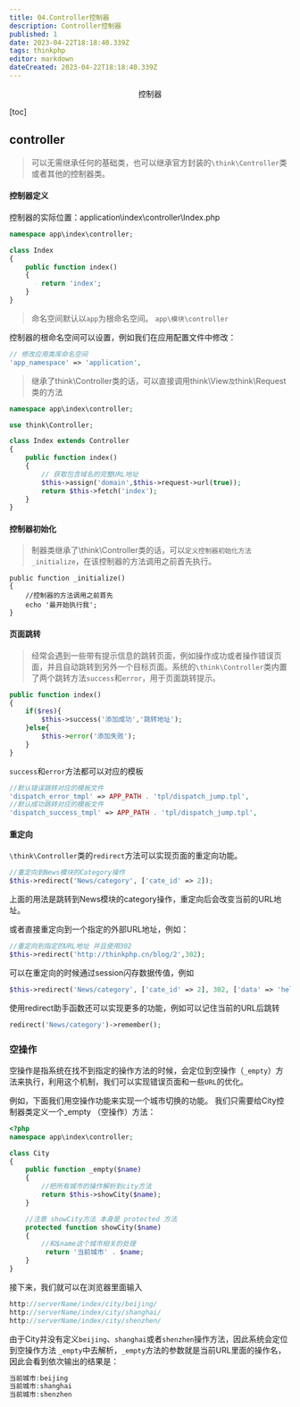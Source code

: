 ```yaml
---
title: 04.Controller控制器
description: Controller控制器
published: 1
date: 2023-04-22T18:18:40.339Z
tags: thinkphp
editor: markdown
dateCreated: 2023-04-22T18:18:40.339Z
---
```


<center>控制器</center>

[toc]

## controller

> 可以无需继承任何的基础类，也可以继承官方封装的`\think\Controller`类或者其他的控制器类。



#### 控制器定义

控制器的实际位置：application\index\controller\Index.php

```php
namespace app\index\controller;

class Index 
{
    public function index()
    {
        return 'index';
    }
}
```

> 命名空间默认以`app`为根命名空间。 `app\模块\controller`



控制器的根命名空间可以设置，例如我们在应用配置文件中修改：

```php
// 修改应用类库命名空间
'app_namespace' => 'application',
```



> 继承了think\Controller类的话，可以直接调用think\View`及`think\Request类的方法

```php
namespace app\index\controller;

use think\Controller;

class Index extends Controller
{
    public function index()
    {
        // 获取包含域名的完整URL地址
        $this->assign('domain',$this->request->url(true));
        return $this->fetch('index');
    }
}
```



#### 控制器初始化

> 制器类继承了\think\Controller类的话，可以`定义控制器初始化方法_initialize`，在该控制器的方法调用之前首先执行。

```
public function _initialize()
{
	//控制器的方法调用之前首先
	echo '最开始执行我';
}
```



#### 页面跳转

> 经常会遇到一些带有提示信息的跳转页面，例如操作成功或者操作错误页面，并且自动跳转到另外一个目标页面。系统的`\think\Controller`类内置了两个跳转方法`success`和`error`，用于页面跳转提示。

```php
public function index()
{	
    if($res){
        $this->success('添加成功','跳转地址');
	}else{
        $this->error('添加失败');
    }
}
```

`success`和`error`方法都可以对应的模板

```php
//默认错误跳转对应的模板文件
'dispatch_error_tmpl' => APP_PATH . 'tpl/dispatch_jump.tpl',
//默认成功跳转对应的模板文件
'dispatch_success_tmpl' => APP_PATH . 'tpl/dispatch_jump.tpl',
```



#### 重定向

`\think\Controller`类的`redirect`方法可以实现页面的重定向功能。

```php
//重定向到News模块的Category操作
$this->redirect('News/category', ['cate_id' => 2]);
```

上面的用法是跳转到News模块的category操作，重定向后会改变当前的URL地址。

或者直接重定向到一个指定的外部URL地址，例如：

```php
//重定向到指定的URL地址 并且使用302
$this->redirect('http://thinkphp.cn/blog/2',302);
```

可以在重定向的时候通过session闪存数据传值，例如

```php
$this->redirect('News/category', ['cate_id' => 2], 302, ['data' => 'hello']);
```

使用redirect助手函数还可以实现更多的功能，例如可以记住当前的URL后跳转

```php
redirect('News/category')->remember();
```



### 空操作

空操作是指系统在找不到指定的操作方法的时候，会定位到空操作（`_empty`）方法来执行，利用这个机制，我们可以实现错误页面和一些`URL`的优化。

例如，下面我们用空操作功能来实现一个城市切换的功能。 我们只需要给City控制器类定义一个_empty （空操作）方法：

```php
<?php
namespace app\index\controller;

class City 
{
    public function _empty($name)
    {
        //把所有城市的操作解析到city方法
        return $this->showCity($name);
    }

    //注意 showCity方法 本身是 protected 方法
    protected function showCity($name)
    {
        //和$name这个城市相关的处理
         return '当前城市' . $name;
    }
}
```

接下来，我们就可以在浏览器里面输入

```php
http://serverName/index/city/beijing/
http://serverName/index/city/shanghai/
http://serverName/index/city/shenzhen/
```

由于City并没有定义`beijing`、`shanghai`或者`shenzhen`操作方法，因此系统会定位到空操作方法 `_empty`中去解析，`_empty`方法的参数就是当前URL里面的操作名，因此会看到依次输出的结果是：

```php
当前城市:beijing
当前城市:shanghai
当前城市:shenzhen
```











